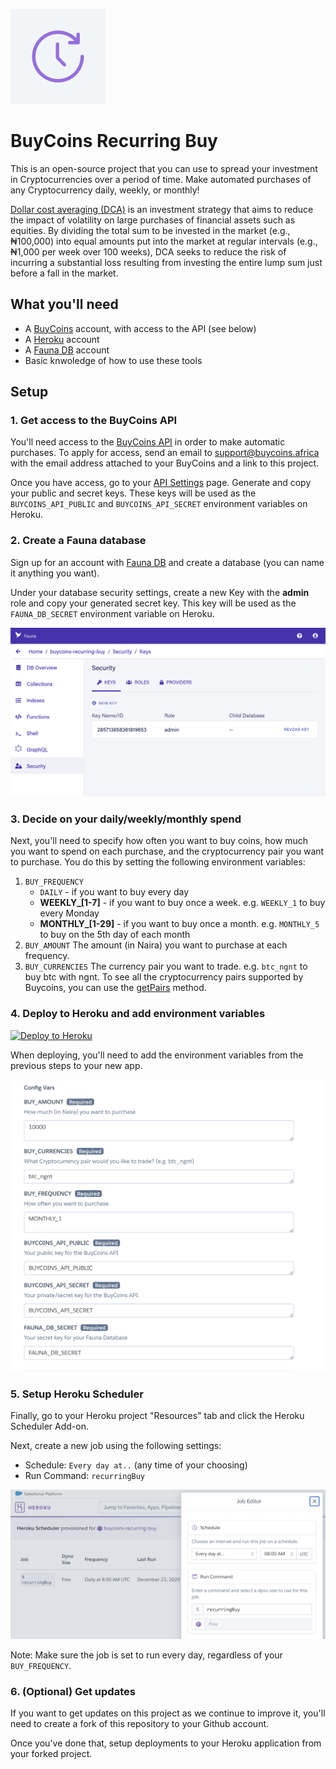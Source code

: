 ![](public/images/icon-152.png)

# BuyCoins Recurring Buy

This is an open-source project that you can use to spread your investment in Cryptocurrencies over a period of time. Make automated purchases of any Cryptocurrency daily, weekly, or monthly!

[Dollar cost averaging (DCA)](https://en.wikipedia.org/wiki/Dollar_cost_averaging) is an investment strategy that aims to reduce the impact of volatility on large purchases of financial assets such as equities. By dividing the total sum to be invested in the market (e.g., ₦100,000) into equal amounts put into the market at regular intervals (e.g., ₦1,000 per week over 100 weeks), DCA seeks to reduce the risk of incurring a substantial loss resulting from investing the entire lump sum just before a fall in the market.

## What you'll need

- A [BuyCoins](https://buycoins.africa/) account, with access to the API (see below)
- A [Heroku](https://heroku.com/) account
- A [Fauna DB](https://fauna.com/) account
- Basic knwoledge of how to use these tools

## Setup

### 1. Get access to the BuyCoins API

You'll need access to the [BuyCoins API](http://developers.buycoins.africa/) in order to make automatic purchases. To apply for access, send an email to support@buycoins.africa with the email address attached to your BuyCoins and a link to this project.

Once you have access, go to your [API Settings](https://buycoins.africa/settings/api) page. Generate and copy your public and secret keys. These keys will be used as the `BUYCOINS_API_PUBLIC` and `BUYCOINS_API_SECRET` environment variables on Heroku.


### 2. Create a Fauna database

Sign up for an account with [Fauna DB](https://fauna.com/) and create a database (you can name it anything you want).

Under your database security settings, create a new Key with the **admin** role and copy your generated secret key. This key will be used as the `FAUNA_DB_SECRET` environment variable on Heroku.

![](./public/images/fauna-db.png)


### 3. Decide on your daily/weekly/monthly spend

Next, you'll need to specify how often you want to buy coins, how much you want to spend on each purchase, and the cryptocurrency pair you want to purchase. You do this by setting the following environment variables:

1. `BUY_FREQUENCY`
    - `DAILY` - if you want to buy every day
    - **WEEKLY_[1-7]** - if you want to buy once a week. e.g. `WEEKLY_1` to buy every Monday
    - **MONTHLY_[1-29]** - if you want to buy once a month. e.g. `MONTHLY_5` to buy on the 5th day of each month
2. `BUY_AMOUNT`
The amount (in Naira) you want to purchase at each frequency.
3. `BUY_CURRENCIES`
The currency pair you want to trade. e.g. `btc_ngnt` to buy btc with ngnt. To see all the cryptocurrency pairs supported by Buycoins, you can use the [getPairs](https://developers.buycoins.africa/orderbook-trading/glossary) method.

### 4. Deploy to Heroku and add environment variables

[![Deploy to Heroku](https://www.herokucdn.com/deploy/button.svg)](https://heroku.com/deploy?template=https://github.com/buycoinsafrica/recurring-buy)

When deploying, you'll need to add the environment variables from the previous steps to your new app.

![](./public/images/env.png)


### 5. Setup Heroku Scheduler

Finally, go to your Heroku project "Resources" tab and click the Heroku Scheduler Add-on.

Next, create a new job using the following settings:

- Schedule: `Every day at..` (any time of your choosing)
- Run Command: `recurringBuy`

![](./public/images/heroku-scheduler.png)

Note: Make sure the job is set to run every day, regardless of your `BUY_FREQUENCY`.


### 6. (Optional) Get updates

If you want to get updates on this project as we continue to improve it, you'll need to create a fork of this repository to your Github account. 

Once you've done that, setup deployments to your Heroku application from your forked project. 
